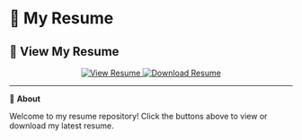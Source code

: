 # 💼 My Resume

## 🚀 View My Resume

<p align="center">
  <a href="https://shreya-raj-gupta.github.io/Resume/Shreya_Resume.pdf" target="_blank">
    <img src="https://img.shields.io/badge/View%20Resume-%23000000.svg?&style=for-the-badge&logo=readthedocs&logoColor=white" alt="View Resume">
  </a>
  <a href="https://shreya-raj-gupta.github.io/Resume/Shreya_Resume.pdf" target="_blank">
    <img src="https://img.shields.io/badge/Download%20Resume-%23007bff.svg?&style=for-the-badge&logo=download&logoColor=white" alt="Download Resume">
  </a>
</p>

---

📌 **About**

Welcome to my resume repository! Click the buttons above to view or download my latest resume.
